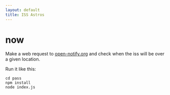 ```yaml
---
layout: default
title: ISS Astros
---
```

now
======

Make a web request to [open-notify.org](http://open-notify.org/) and check when the iss will be over a given location.  

Run it like this:

    cd pass
    npm install
    node index.js